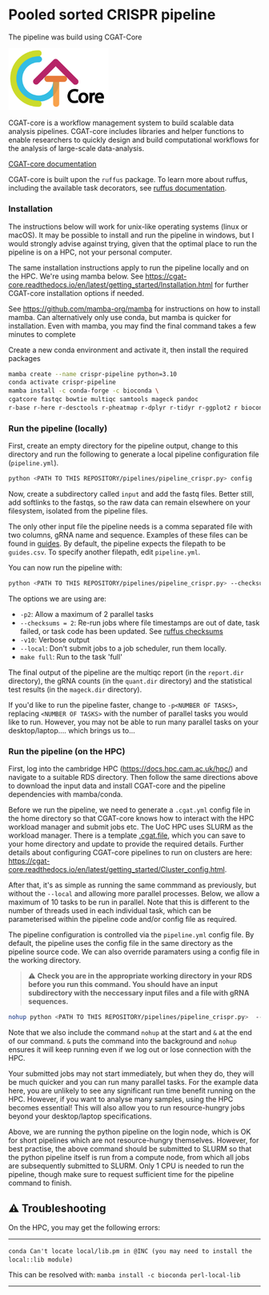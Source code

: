 # Pooled sorted CRISPR pipeline

The pipeline was build using CGAT-Core

<a href="https://github.com/cgat-developers/cgat-core">
  <img src="https://github.com/cgat-developers/cgat-core/blob/master/docs/img/CGAT_logo.png" alt="CGAT-core" width="200">
</a>

CGAT-core is a workflow management system to build scalable data analysis pipelines. CGAT-core includes libraries and helper functions to enable researchers to quickly design and build computational workflows for the analysis of large-scale data-analysis.

[CGAT-core documentation](https://cgat-core.readthedocs.io/en/latest/ "CGAT-core read the docs")

CGAT-core is built upon the `ruffus` package. To learn more about ruffus, including the available task decorators, see [ruffus documentation](http://www.ruffus.org.uk/).


### Installation

The instructions below will work for unix-like operating systems (linux or macOS). It may be possible to install and run the pipeline in windows, but I would strongly advise against trying, given that the optimal place to run the pipeline is on a HPC, not your personal computer.

The same installation instructions apply to run the pipeline locally and on the HPC.
We're using mamba below. See https://cgat-core.readthedocs.io/en/latest/getting_started/Installation.html
for further CGAT-core installation options if needed.

See https://github.com/mamba-org/mamba for instructions on how to install mamba.
Can alternatively only use conda, but mamba is quicker for installation. Even with mamba,
you may find the final command takes a few minutes to complete

Create a new conda environment and activate it, then install the required packages
```bash
mamba create --name crispr-pipeline python=3.10   
conda activate crispr-pipeline
mamba install -c conda-forge -c bioconda \
cgatcore fastqc bowtie multiqc samtools mageck pandoc
r-base r-here r-desctools r-pheatmap r-dplyr r-tidyr r-ggplot2 r bioconductor-deseq2 r-rmarkdown
```

### Run the pipeline (locally)
First, create an empty directory for the pipeline output, change to this directory and run the following to generate a local pipeline configuration file (`pipeline.yml`).

```bash
python <PATH TO THIS REPOSITORY/pipelines/pipeline_crispr.py> config
```

Now, create a subdirectory called `input` and add the fastq files. Better still, add softlinks to the fastqs, so the raw data can remain elsewhere on your filesystem, isolated from the pipeline files.

The only other input file the pipeline needs is a comma separated file with two columns, gRNA name and sequence. Examples of these files can be found in [guides](https://github.com/MRCToxBioinformatics/crispy/tree/main/guides). By default, the pipeline expects the filepath to be `guides.csv`. To specify another filepath, edit `pipeline.yml`.

You can now run the pipeline with:

```bash
python <PATH TO THIS REPOSITORY/pipelines/pipeline_crispr.py> --checksums=2 -p2 -v10 make full  --local
```

The options we are using are:

- `-p2`: Allow a maximum of 2 parallel tasks
- `--checksums = 2`: Re-run jobs where file timestamps are out of date, task failed, or task code has been updated. See [ruffus checksums](http://www.ruffus.org.uk/tutorials/new_tutorial/checkpointing.html?highlight=checksums)
- `-v10`: Verbose output
- `--local`: Don't submit jobs to a job scheduler, run them locally.
- `make full`: Run to the task 'full'


The final output of the pipeline are the multiqc report (in the `report.dir` directory), the gRNA counts (in the `quant.dir` directory) and the statistical test results (in the `mageck.dir` directory).

If you'd like to run the pipeline faster, change to `-p<NUMBER OF TASKS>`, replacing `<NUMBER OF TASKS>` with the number of parallel tasks you would like to run. However, you may not be able to run many parallel tasks on your desktop/laptop.... which brings us to...

### Run the pipeline (on the HPC)

First, log into the cambridge HPC (https://docs.hpc.cam.ac.uk/hpc/) and navigate to a suitable RDS directory. Then follow the same directions above to download the input data and install CGAT-core and the pipeline dependencies with mamba/conda.

Before we run the pipeline, we need to generate a `.cgat.yml` config file in the home directory so that CGAT-core knows how to interact with the HPC workload manager and submit jobs etc. The UoC HPC uses SLURM as the workload manager. There is a template [.cgat.file](https://github.com/MRCToxBioinformatics/Pipeline_examples/blob/main/CGATCore/.cgat.yml), which you can save to your home directory and update to provide the required details. Further details about configuring CGAT-core pipelines to run on clusters are here: https://cgat-core.readthedocs.io/en/latest/getting_started/Cluster_config.html.

After that, it's as simple as running the same commmand as previously, but without the `--local` and allowing more parallel processes.  Below, we allow a maximum of 10 tasks to be run in parallel. Note that this is different to the number of threads used in each individual task, which can be parameterised within the pipeline code and/or config file as required.

The pipeline configuration is controlled via the `pipeline.yml` config file. By default, the pipeline uses the config file in the same directory as the pipeline source code. We can also override paramaters using a config file in the working directory.

> &#x26a0;&#xfe0f; **Check you are in the appropriate working directory in your RDS before you run this command. You should have an input subdirectory with the neccessary input files and a file with gRNA sequences.**

```bash
nohup python <PATH TO THIS REPOSITORY/pipelines/pipeline_crispr.py>  --checksums=2 -p10 -v10 make full &
```

Note that we also include the command `nohup` at the start and `&` at the end of our command. `&` puts the command into the background and `nohup` ensures it will keep running even if we log out or lose connection with the HPC.

Your submitted jobs may not start immediately, but when they do, they will be much quicker and you can run many parallel tasks.  For the example data here, you are unlikely to see any significant run time benefit running on the HPC. However, if you want to analyse many samples, using the HPC becomes essential! This will also allow you to run resource-hungry jobs beyond your desktop/laptop specifications.

Above, we are running the python pipeline on the login node, which is OK for short pipelines which are not resource-hungry themselves. However, for best practise, the above command should be submitted to SLURM so that the python pipeline itself is run from a compute node, from which all jobs are subsequently submitted to SLURM. Only 1 CPU is needed to run the pipeline, though make sure to request sufficient time for the pipeline command to finish.

## &#x26a0;&#xfe0f; Troubleshooting
On the HPC, you may get the following errors:

------------

`conda Can't locate local/lib.pm in @INC (you may need to install the local::lib module)`

This can be resolved with:
`mamba install -c bioconda perl-local-lib`

------------
